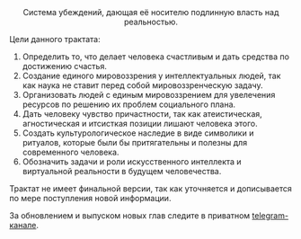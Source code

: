 <center>Система убеждений, дающая её носителю подлинную власть над реальностью.</center>

Цели данного трактата:

1.  Определить то, что делает человека счастливым и дать средства по достижению счастья.
1.  Создание единого мировоззрения у интеллектуальных людей, так как наука не ставит перед собой мировоззренческую задачу.
1.  Организовать людей с единым мировоззрением для увелечения ресурсов по решению их проблем социального плана.
1.  Дать человеку чувство причастности, так как атеистическая, агностическая и итсисткая позиции лишают человека этого.
1.  Создать культурологическое наследие в виде символики и ритуалов, которые были бы притягательны и полезны для современного человека.
1.  Обозначить задачи и роли искусственного интеллекта и виртуальной реальности в будущем человечества.

Трактат не имеет финальной версии, так как уточняется и дописывается по мере поступления новой информации.

За обновлением и выпуском новых глав следите в приватном [telegram-канале](https://t.me/joinchat/R66F4xpOYwm01SyT).
